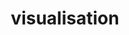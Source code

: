 ---
title: visualisation
description: this is the space of the place
image:

# Badge style
style:
    background: "#2a9d8f"
    color: "#fff"
---
